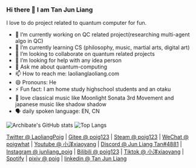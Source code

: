 ### Hi there 👋 I am Tan Jun Liang

I love to do project related to quantum computer for fun.

- 🔭 I’m currently working on QC related project(researching multi-agent algo in QC)
- 🌱 I’m currently learning CS (philosophy, music, martial arts, digital art)
- 👯 I’m looking to collaborate on quantum related projects
- 🤔 I’m looking for help with any idea person
- 💬 Ask me about quantum-computing
- 📫 How to reach me: laolianglaoliang.com 
- 😄 Pronouns: He
- ⚡ Fun fact: I am home study highschool students and an otaku
- 🎵 love classical music like Moonlight Sonata 3rd Movement and japanese music like shadow shadow
- 🗣 daily spoken language: EN, CN

![Archibate's GitHub stats](https://github-readme-stats.vercel.app/api?username=poig&count_private=true&theme=dark)
![Top Langs](https://github-readme-stats.vercel.app/api/top-langs?username=poig&layout=compact&count_private=true&theme=dark)

[Twitter @ LaoliangPoig](https://twitter.com/LaoliangPoig) | [Gitee @ poig123](https://gitee.com/poig123) | [Steam @ poig123](https://steamcommunity.com/id/poig123) | [WeChat @ poigwhat](/) | [Youtube @ 小洋xiaoyang](https://www.youtube.com/channel/UC6B7MD5FaH1AYeuURroJFEA) | [Discord @ Jun Liang Tan#4881](/) | [Instagram @ junliang_poig](https://instagram.com/junliang_poig/) | [Bilibili @ poig123](https://space.bilibili.com/88057915) | [Tiktok @ 小洋xiaoyang](https://tiktok.com/@MS4wLjABAAAA_29sVYl5CK7GIkqJoaY3q5AtLhRGE82sjuFMcS5jINoHNMwrdVXDPlfIxqdvLus5) | [Spotify](https://open.spotify.com/user/22zetopigavrseooipwt5bygy?si=3ffe613af242469f) | [pixiv @ poig](https://www.pixiv.net/en/users/65126909) | [linkedin @ Tan Jun Liang](https://www.linkedin.com/in/jun-liang-tan/)
<!--
**poig/poig** is a ✨ _special_ ✨ repository because its `README.md` (this file) appears on your GitHub profile.

Here are some ideas to get you started:

- 🔭 I’m currently working on ...
- 🌱 I’m currently learning ...
- 👯 I’m looking to collaborate on ...
- 🤔 I’m looking for help with ...
- 💬 Ask me about ...
- 📫 How to reach me: ...
- 😄 Pronouns: ...
- ⚡ Fun fact: ...
-->

